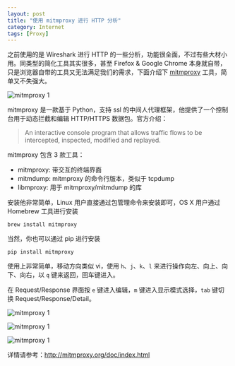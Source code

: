```yaml
---
layout: post
title: "使用 mitmproxy 进行 HTTP 分析"
category: Internet
tags: [Proxy]
---
```


之前使用的是 Wireshark 进行 HTTP 的一些分析，功能很全面，不过有些大材小用。同类型的简化工具其实很多，甚至 Firefox & Google Chrome 本身就自带，只是浏览器自带的工具又无法满足我们的需求，下面介绍下 [mitmproxy](http://mitmproxy.org) 工具，简单又不失强大。

![mitmproxy 1](//o003ltpbd.qnssl.com/images/2015/09/mitmproxy-1.png)

<!-- more -->
mitmproxy 是一款基于 Python，支持 ssl 的中间人代理框架，他提供了一个控制台用于动态拦截和编辑 HTTP/HTTPS 数据包。官方介绍：

>An interactive console program that allows traffic flows to be intercepted, inspected, modified and replayed.

mitmproxy 包含 3 款工具：

- mitmproxy: 带交互的终端界面
- mitmdump: mitmproxy 的命令行版本，类似于 tcpdump
- libmproxy: 用于 mitmproxy/mitmdump 的库

安装他非常简单，Linux 用户直接通过包管理命令来安装即可，OS X 用户通过 Homebrew 工具进行安装

    brew install mitmproxy

当然，你也可以通过 pip 进行安装

    pip install mitmproxy

使用上非常简单，移动方向类似 vi，使用 `h`、`j`、`k`、`l` 来进行操作向左、向上、向下、向右，以 `q` 键来返回，回车键进入。

在 Request/Response 界面按 `e` 键进入编辑，`m` 键进入显示模式选择，`tab` 键切换 Request/Response/Detail。

![mitmproxy 1](//o003ltpbd.qnssl.com/images/2015/09/mitmproxy-2.png)

![mitmproxy 1](//o003ltpbd.qnssl.com/images/2015/09/mitmproxy-3.png)

![mitmproxy 1](//o003ltpbd.qnssl.com/images/2015/09/mitmproxy-4.png)

详情请参考：<http://mitmproxy.org/doc/index.html>
